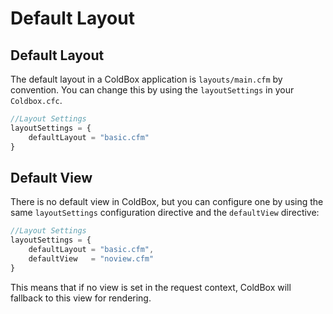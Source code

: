 # Default Layout

## Default Layout

The default layout in a ColdBox application is `layouts/main.cfm` by convention. You can change this by using the `layoutSettings` in your `Coldbox.cfc`.

```javascript
//Layout Settings
layoutSettings = {
    defaultLayout = "basic.cfm"
}
```

## Default View

There is no default view in ColdBox, but you can configure one by using the same `layoutSettings` configuration directive and the `defaultView` directive:

```javascript
//Layout Settings
layoutSettings = {
    defaultLayout = "basic.cfm",
    defaultView   = "noview.cfm"
}
```

This means that if no view is set in the request context, ColdBox will fallback to this view for rendering.
